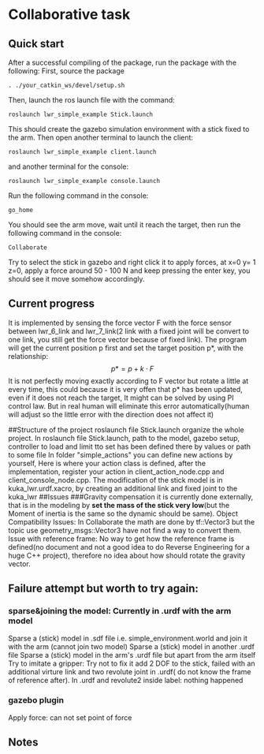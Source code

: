 # Collaborative task

## Quick start
After a successful compiling of the package, run the package with the following:
First, source the package
```
. ./your_catkin_ws/devel/setup.sh
```
Then, launch the ros launch file with the command:
```
roslaunch lwr_simple_example Stick.launch
```
This should create the gazebo simulation environment with a stick fixed to the arm. Then open another terminal to launch the client:
```
roslaunch lwr_simple_example client.launch
```
and another terminal for the console:
```
roslaunch lwr_simple_example console.launch
```
Run the following command in the console:
```
go_home
```
You should see the arm move, wait until it reach the target, then run the following command in the console:
```
Collaborate
```
Try to select the stick in gazebo and right click it to apply forces, at x=0  y= 1 z=0, apply a force around 50 - 100 N and keep pressing the enter key, you should see it move somehow accordingly.

## Current progress
It is implemented by sensing the force vector F with the force sensor between lwr_6_link and lwr_7_link(2 link with a fixed joint will be convert to one link, you still get the force vector because of fixed link). The program will get the current position p first and set the target position p*, with the relationship:
$$p*=p+k\cdot F$$
It is not perfectly moving exactly according to F vector but rotate a little at every time, this could because it is very offen that p* has been updated, even if it does not reach the target, It might can be solved by using PI control law. But in real human will eliminate this error automatically(human will adjust so the little error with the direction does not affect it)

##Structure of the project
roslaunch file Stick.launch organize the whole project.
In roslaunch file Stick.launch, path to the model, gazebo setup, controller to load and limit tto set has been defined there by values or path to some file
In folder "simple_actions" you can define new actions by yourself, Here is where your action class is defined, after the implementation, register your action in client_action_node.cpp and client_console_node.cpp.
The modification of the stick model is in kuka_lwr.urdf.xacro, by creating an additional link and fixed joint to the kuka_lwr
##Issues
###Gravity compensation
it is currently done externally, that is in the modeling by **set the mass of the stick very low**(but the Moment of inertia is the same so the dynamic should be same).
Object Compatibility Issues: In Collaborate the math are done by tf::Vector3 but the topic use geometry_msgs::Vector3 have not find a way to convert them.
Issue with reference frame: No way to get how the reference frame is defined(no document and not a good idea to do Reverse Engineering for a huge C++ project), therefore no idea about how should rotate the gravity vector.
## Failure attempt but worth to try again:
### sparse&joining the model: Currently in .urdf with the arm model
Sparse a (stick) model in .sdf file i.e. simple_environment.world and join it with the arm (cannot join two model)
Sparse a (stick) model in another .urdf file
Sparse a (stick) model in the arm's .urdf file but apart from the arm itself
Try to imitate a gripper: Try not to fix it add 2 DOF to the stick, failed with an additional virture link and two revolute joint in .urdf( do not know the frame of reference after). 
In .urdf and revolute2 inside <gazebo> label: nothing happened

### gazebo plugin
Apply force: can not set point of force
## Notes

